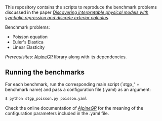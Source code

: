 This repository contains the scripts to reproduce the benchmark problems discussed in the
paper [_Discovering interpretable physical models with symbolic regression and discrete
exterior calculus_](https://iopscience.iop.org/article/10.1088/2632-2153/ad1af2).

Benchmark problems:
- Poisson equation
- Euler's Elastica
- Linear Elasticity

_Prerequisites_: [AlpineGP](https://github.com/cpml-au/AlpineGP) library along with its
dependencies.

## Running the benchmarks

For each benchmark, run the corresponding main script (`stgp_' + benchmark name) and
pass a configuration file (.yaml) as an argument:

```bash
$ python stgp_poisson.py poisson.yaml
```

Check the online documentation of
[_AlpineGP_](https://alpine.readthedocs.io/en/latest/?badge=latest) for the meaning of
the configuration parameters included in the .yaml file.